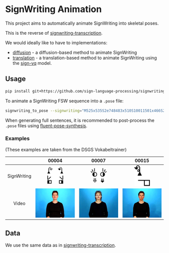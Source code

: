 # SignWriting Animation

This project aims to automatically animate SignWriting into skeletal poses.

This is the reverse
of [signwriting-transcription](https://github.com/sign-language-processing/signwriting-transcription).

We would ideally like to have to implementations:

- [diffusion](signwriting_animation/diffusion) - a diffusion-based method to animate SignWriting
- [translation](signwriting_animation/translation) - a translation-based method to animate SignWriting 
  using the [sign-vq](https://github.com/sign-language-processing/sign-vq) model.

## Usage

```bash
pip install git+https://github.com/sign-language-processing/signwriting-animation
```

To animate a SignWriting FSW sequence into a `.pose` file:

```bash
signwriting_to_pose --signwriting="M525x535S2e748483x510S10011501x466S2e704510x500S10019476x475" --pose="example.pose"
```

When generating full sentences, it is recommended to post-process the `.pose` files using
[fluent-pose-synthesis](https://github.com/sign-language-processing/fluent-pose-synthesis).

### Examples

(These examples are taken from the DSGS Vokabeltrainer)

|             |                                                                    00004                                                                     |                                                                    00007                                                                     |                                                                    00015                                                                     |
|:-----------:|:--------------------------------------------------------------------------------------------------------------------------------------------:|:--------------------------------------------------------------------------------------------------------------------------------------------:|:--------------------------------------------------------------------------------------------------------------------------------------------:|
| SignWriting | <img src="https://github.com/sign-language-processing/signwriting-transcription/blob/main/assets/examples/00004.png?raw=true" width="50px">  | <img src="https://github.com/sign-language-processing/signwriting-transcription/blob/main/assets/examples/00007.png?raw=true" width="50px">  | <img src="https://github.com/sign-language-processing/signwriting-transcription/blob/main/assets/examples/00015.png?raw=true" width="50px">  |
|    Video    | <img src="https://github.com/sign-language-processing/signwriting-transcription/blob/main/assets/examples/00004.gif?raw=true" width="150px"> | <img src="https://github.com/sign-language-processing/signwriting-transcription/blob/main/assets/examples/00007.gif?raw=true" width="150px"> | <img src="https://github.com/sign-language-processing/signwriting-transcription/blob/main/assets/examples/00015.gif?raw=true" width="150px"> |

## Data

We use the same data as in
[signwriting-transcription](https://github.com/sign-language-processing/signwriting-transcription).

